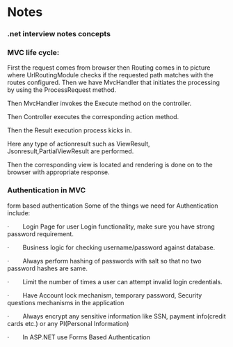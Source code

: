 # Notes
<h3>.net interview notes concepts </h3>

<h3>MVC life cycle:</h3>
First the request comes from browser then Routing comes in to picture where UrlRoutingModule checks if the requested path matches with the routes configured.
Then we have MvcHandler that initiates the processing by using the ProcessRequest method.

Then MvcHandler invokes the Execute method on the controller. 

Then Controller executes the corresponding action method. 

Then the Result execution process kicks in. 

Here any type of actionresult such as ViewResult, Jsonresult,PartialViewResult are performed.

Then the corresponding view is located and rendering is done on to the browser with appropriate response.


<h3>Authentication in MVC</h3>
form based authentication
Some of the things we need for Authentication include:

·        Login Page for user Login functionality, make sure you have strong password requirement.

·        Business logic for checking username/password against database.

·        Always perform hashing of passwords with salt so that no two password hashes are same.

·        Limit the number of times a user can attempt invalid login credentials.

·        Have Account lock mechanism, temporary password, Security questions mechanisms in the application

·        Always encrypt any sensitive information like SSN, payment info(credit cards etc.) or any PI(Personal Information)

·        In ASP.NET use Forms Based Authentication
